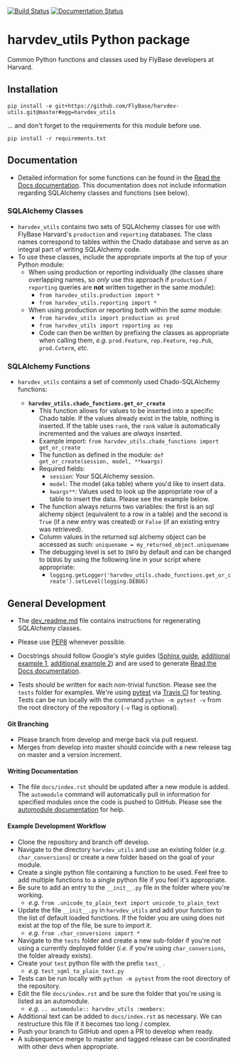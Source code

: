 [![Build Status](https://travis-ci.com/FlyBase/harvdev-utils.svg?branch=master)](https://travis-ci.com/FlyBase/harvdev-utils)
[![Documentation Status](https://readthedocs.org/projects/harvdev-utils/badge/?version=latest)](https://harvdev-utils.readthedocs.io/en/latest/?badge=latest)

# harvdev_utils Python package
Common Python functions and classes used by FlyBase developers at Harvard.

## Installation

`pip install -e git+https://github.com/FlyBase/harvdev-utils.git@master#egg=harvdev_utils`

... and don't forget to the requirements for this module before use.

`pip install -r requirements.txt`

## Documentation

- Detailed information for some functions can be found in the [Read the Docs documentation](https://harvdev-utils.readthedocs.io/en/latest/?). This documentation does not include information regarding SQLAlchemy classes and functions (see below).

### SQLAlchemy Classes

- `harvdev_utils` contains two sets of SQLAlchemy classes for use with FlyBase Harvard's `production` and `reporting` databases. The class names correspond to tables within the Chado database and serve as an integral part of writing SQLAlchemy code.
- To use these classes, include the appropriate imports at the top of your Python module:
  - When using production or reporting individually (the classes share overlapping names, so _only_ use this approach if `production` / `reporting` queries are **not** written together in the same module):
    - `from harvdev_utils.production import *`
    - `from harvdev_utils.reporting import *`
  - When using production or reporting both within the _same_ module:
    - `from harvdev_utils import production as prod`
    - `from harvdev_utils import reporting as rep`
    - Code can then be written by prefixing the classes as appropriate when calling them, _e.g._ `prod.Feature`, `rep.Feature`, `rep.Pub`, `prod.Cvterm`, _etc_.

### SQLAlchemy Functions

- `harvdev_utils` contains a set of commonly used Chado-SQLAlchemy functions:

  -  **`harvdev_utils.chado_functions.get_or_create`**
      -  This function allows for values to be inserted into a specific Chado table. If the values already exist in the table, nothing is inserted. If the table uses `rank`, the `rank` value is automatically incremented and the values are _always_ inserted.
      -  Example import: `from harvdev_utils.chado_functions import get_or_create`
      -  The function as defined in the module: `def get_or_create(session, model, **kwargs)`
      -  Required fields:
          -  `session`: Your SQLAlchemy session.
          -  `model`: The model (aka table) where you'd like to insert data.
          -  `kwargs**`: Values used to look up the appropriate row of a table to insert the data. Please see the example below.
      - The function always returns two variables: the first is an sql alchemy object (equivalent to a row in a table) and the second is `True` (if a new entry was created) or `False` (if an existing entry was retrieved).
      - Column values in the returned sql alchemy object can be accessed as such: `uniquename = my_returned_object.uniquename`
      -  The debugging level is set to `INFO` by default and can be changed to `DEBUG` by using the following line in your script where appropriate:
          -  `logging.getLogger('harvdev_utils.chado_functions.get_or_create').setLevel(logging.DEBUG)`


## General Development
- The [dev_readme.md](dev/dev_readme.md) file contains instructions for regenerating SQLAlchemy classes.

- Please use [PEP8](https://www.python.org/dev/peps/pep-0008/) whenever possible. 
- Docstrings should follow Google's style guides ([Sphinx guide](http://www.sphinx-doc.org/en/master/usage/extensions/napoleon.html#module-sphinx.ext.napoleon), [additional example 1](https://sphinxcontrib-napoleon.readthedocs.io/en/latest/example_google.html), [additional example 2](http://google.github.io/styleguide/pyguide.html#38-comments-and-docstrings)) and are used to generate [Read the Docs documentation](https://harvdev-utils.readthedocs.io/en/latest/?).
- Tests should be written for each non-trivial function. Please see the `tests` folder for examples. We're using [pytest](https://docs.pytest.org/en/latest/) via [Travis CI](https://travis-ci.com/FlyBase/harvdev_utils.svg?branch=master) for testing. Tests can be run locally with the command `python -m pytest -v` from the root directory of the repository (`-v` flag is optional). 

#### Git Branching

- Please branch from develop and merge back via pull request.
- Merges from develop into master should coincide with a new release tag on master and a version increment.

#### Writing Documentation

- The file `docs/index.rst` should be updated after a new module is added. The `automodule` command will automatically pull in information for specified modules once the code is pushed to GitHub. Please see the [automodule documentation](http://www.sphinx-doc.org/en/master/usage/extensions/autodoc.html#directive-automodule) for help.

#### Example Development Workflow

- Clone the repository and branch off develop.
- Navigate to the directory `harvdev_utils` and use an existing folder (_e.g._ `char_conversions`) or create a new folder based on the goal of your module.
- Create a single python file containing a function to be used. Feel free to add multiple functions to a single python file if you feel it's appropriate.
- Be sure to add an entry to the `__init__.py` file in the folder where you're working.
    - _e.g._ `from .unicode_to_plain_text import unicode_to_plain_text`
- Update the file `__init__.py` in `harvdev_utils` and add your function to the list of default loaded functions. If the folder you are using does not exist at the top of the file, be sure to import it. 
    - _e.g._ `from .char_conversions import *`
- Navigate to the `tests` folder and create a new sub-folder if you're not using a currently deployed folder (_i.e._ if you're using `char_conversions`, the folder already exists).
- Create your `test` python file with the prefix `test_` .
    - _e.g._ `test_sgml_to_plain_text.py`
- Tests can be run locally with `python -m pytest` from the root directory of the repository.
- Edit the file `docs/index.rst` and be sure the folder that you're using is listed as an automodule.
    - _e.g._ `.. automodule:: harvdev_utils :members:`
- Additional text can be added to `docs/index.rst` as necessary. We can restructure this file if it becomes too long / complex.
- Push your branch to GitHub and open a PR to develop when ready.
- A subsequence merge to master and tagged release can be coordinated with other devs when appropriate.
